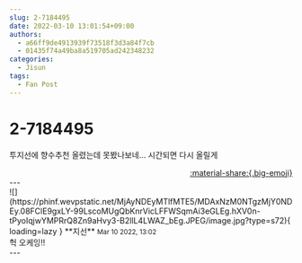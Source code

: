 ```yaml
---
slug: 2-7184495
date: 2022-03-10 13:01:54+09:00
authors:
  - a66ff9de4913939f73518f3d3a84f7cb
  - 01435f74a49ba8a519705ad242348232
categories:
  - Jisun
tags:
  - Fan Post
---
```


# 2-7184495

<div class="post-container" markdown="1">
<div class="content-container md-sidebar__scrollwrap" markdown="1">

투지선에 향수추천 올렸는데 못봤나보네... 시간되면 다시 올릴게

</div>
</div>

<div style="text-align: right;" markdown="1">
<a href="https://weverse.io/fromis9/fanpost/2-7184495" style="text-align: right;">:material-share:{.big-emoji}</a>
</div>
---

<div class="comments-container md-sidebar__scrollwrap" markdown="1">
<div class="comment" markdown="1">
<div class='id-container' markdown="1">
![](https://phinf.wevpstatic.net/MjAyNDEyMTlfMTE5/MDAxNzM0NTgzMjY0NDEy.08FClE9gxLY-99LscoMUgQbKnrVicLFFWSqmAi3eGLEg.hXV0n-tPyoIqjwYMPRrQ8Zn9aHvy3-B2llL4LWAZ_bEg.JPEG/image.jpg?type=s72){ loading=lazy }
**<span class="artist">지선</span>** <small>Mar 10 2022, 13:02</small><br>
</div>
<div class='comment-body' markdown="1">
헉 오케잉!!
</div>
</div>
</div>
---
